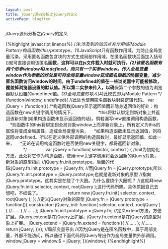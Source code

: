 ```yaml
---
layout: post
title: jQuery源码分析之jQuery的定义
activePage: blogItem
---
```


*jQuery*源码分析之*jQuery*的定义

{%highlight javascript linenos%}
/*注:涉及到的知识点有作用域/Module Pattern/构造函数/this/prototype。*(1)JavaScript只有函数作用域。为防止全局变量污染，采用匿名函数包含块的方式生成局部作用域，在匿名函数块后面加入括号()就可直接调用该匿名**函数，这样可以在js文件载入时就可执行。*(2)该匿名函数有两个形参window和undefined，而只有一个实参window。传入全局变量window作为参数的好处是可将全局变量window变成匿名函数的*局部变量，减少匿名函数访问window的时间。由于undefined的值在一些浏览器中可能被修改，覆盖掉浏览器设置的默认值。所以第二实参未传入，以确**保第二个参数的值为浏览器默认设置的undefined值。*(3)全局变量的导入*(4)此模式即为Module Pattern
*/
(function(window, undefined){
    //此处也使用匿名函数块封装逻辑代码。
    var jQuery = (function(){
       /*构造函数jQuery显示返回值而非隐身返回值的好处：构造函数在new关键字调用的情况下，
　　　　　*this将默认绑定到新对象上并返回该新对象(如果构造函数未显示返回值的话)。倘若漏写new直接调用构造函数，
       　*则函数中的this将绑定到全局对象window上而非新对象上，所有定义为this的属性将变成全局属性，造成全局变量污染，
       　*如果构造函数未显示返回值，则将返回undefined。所以在定义供外部调用的构造函数时，最好显示返回值，如此一来，
       　*无论在调用构造函数时是否使用new关键字，都将返回新对象。
　　　　*/
　　　　var jQuery = function( selector, context ) {
          //init为初始化方法，此处将它作为构造函数，使用new关键字调用将会返回新的jQuery对象，新对象的原型指向
          //jQuery.fn.init.prototype。后面的代码:jQuery.fn.init.prototype = jQuery.fn;
          //而jQuery.fn = jQuery.prototype;所以jQuery.fn.init.prototype = jQuery.prototype;也就是说新对象的原型
          //指向jQuery.prototype。这其实是在绕了个大圈。为什么要绕个大圈呢？
          //这就拜new jQuery.fn.init( selector, context, rootjQuery );这行代码所赐。具体原因自己去想吧，不细说了。
　　　　　　return new jQuery.fn.init( selector, context, rootjQuery );
      };
      //定义jQuery对象的原型
      jQuery.fn = jQuery.prototype = function(){
           constructor: jQuery,
           init: function( selector, context, rootjQuery ) {
              //......
           }
           //......
      };
      jQuery.fn.init.prototype = jQuery.fn;
      //定义extend方法，方便扩展。jQuery.extend是在jQuery上扩展，jQuery.fn.extend是在jQuery的原型对象上扩展。
      jQuery.extend = jQuery.fn.extend = function(){
           //......
      };
      //......
      return jQuery;
    })();
    //局部变量导出
    //因为jQuery是在匿名函数中，属于局部变量，外部不能访问，所以通过下面代码将jQuery导出作为全局变量供外部调用。
    window.jQuery = window.$ = jQuery;
})(window);
{%endhighlight%}